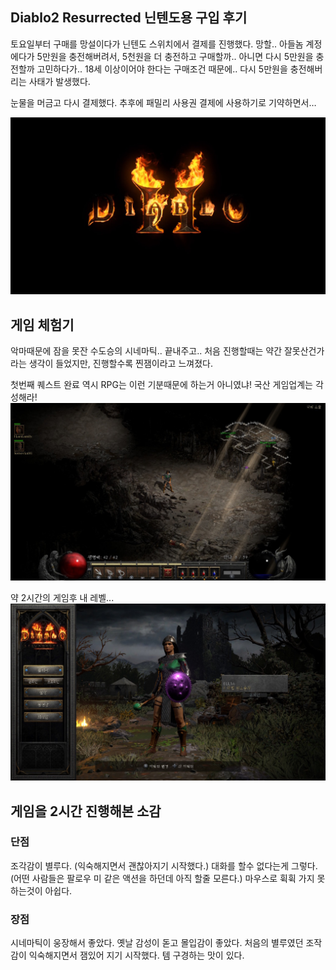 ## Diablo2 Resurrected 닌텐도용 구입 후기
토요일부터 구매를 망설이다가 닌텐도 스위치에서 결제를 진행했다. 
망할.. 아들놈 계정에다가 5만원을 충전해버려서, 5천원을 더 충전하고 구매할까..
아니면 다시 5만원을 충전할까 고민하다가.. 
18세 이상이어야 한다는 구매조건 때문에.. 
다시 5만원을 충전해버리는 사태가 발생했다.

눈물을 머금고 다시 결제했다. 추후에 패밀리 사용권 결제에 사용하기로 기약하면서…

![인트로 이미지](https://github.com/magpiebros/magpiebros.github.io/blob/master/_posts/2021-09-26/2021-09-26-intro.jpeg)

## 게임 체험기
악마때문에 잠을 못잔 수도승의 시네마틱.. 끝내주고..
처음 진행할때는 약간 잘못산건가라는 생각이 들었지만, 진행할수록 찐잼이라고 느껴졌다.

첫번째 퀘스트 완료
역시 RPG는 이런 기분때문에 하는거 아니였냐! 국산 게임업계는 각성해라!
![인트로 이미지](https://github.com/magpiebros/magpiebros.github.io/blob/master/_posts/2021-09-26/2021-09-26-quest-done.jpeg)

약 2시간의 게임후 내 레벨...
![2시간 후](https://github.com/magpiebros/magpiebros.github.io/blob/master/_posts/2021-09-26/2021-09-26-2hours.jpeg)

## 게임을 2시간 진행해본 소감
### 단점
조각감이 별루다. (익숙해지면서 괜찮아지기 시작했다.)
대화를 할수 없다는게 그렇다. 
(어떤 사람들은 팔로우 미 같은 액션을 하던데 아직 할줄 모른다.)
마우스로 휙휙 가지 못하는것이 아쉽다.

### 장점
시네마틱이 웅장해서 좋았다.
옛날 감성이 돋고 몰입감이 좋았다.
처음의 별루였던 조작감이 익숙해지면서 잼있어 지기 시작했다.
템 구경하는 맛이 있다.

